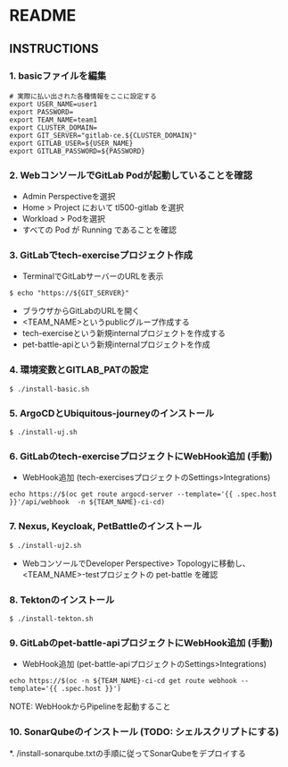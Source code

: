 # README

## INSTRUCTIONS

### 1. basicファイルを編集

```
# 実際に払い出された各種情報をここに設定する
export USER_NAME=user1
export PASSWORD=
export TEAM_NAME=team1
export CLUSTER_DOMAIN=
export GIT_SERVER="gitlab-ce.${CLUSTER_DOMAIN}"
export GITLAB_USER=${USER_NAME}
export GITLAB_PASSWORD=${PASSWORD}
```

### 2. WebコンソールでGitLab Podが起動していることを確認

* Admin Perspectiveを選択
* Home > Project において tl500-gitlab を選択
* Workload > Podを選択
* すべての Pod が Running であることを確認

### 3. GitLabでtech-exerciseプロジェクト作成

* TerminalでGitLabサーバーのURLを表示

```
$ echo "https://${GIT_SERVER}"
```

* ブラウザからGitLabのURLを開く
* <TEAM_NAME>というpublicグループ作成する
* tech-exerciseという新規internalプロジェクトを作成する
* pet-battle-apiという新規internalプロジェクトを作成

### 4. 環境変数とGITLAB_PATの設定

```
$ ./install-basic.sh
```

### 5. ArgoCDとUbiquitous-journeyのインストール

```
$ ./install-uj.sh
```

### 6. GitLabのtech-exerciseプロジェクトにWebHook追加 (手動)

* WebHook追加 (tech-exercisesプロジェクトのSettings>Integrations)

```
echo https://$(oc get route argocd-server --template='{{ .spec.host }}'/api/webhook  -n ${TEAM_NAME}-ci-cd)
```

### 7. Nexus, Keycloak, PetBattleのインストール

```
$ ./install-uj2.sh
```
* WebコンソールでDeveloper Perspective> Topologyに移動し、 <TEAM_NAME>-testプロジェクトの pet-battle を確認


### 8. Tektonのインストール

```
$ ./install-tekton.sh
```

### 9. GitLabのpet-battle-apiプロジェクトにWebHook追加 (手動)

* WebHook追加 (pet-battle-apiプロジェクトのSettings>Integrations)
```
echo https://$(oc -n ${TEAM_NAME}-ci-cd get route webhook --template='{{ .spec.host }}')
```

NOTE: WebHookからPipelineを起動すること

### 10. SonarQubeのインストール (TODO: シェルスクリプトにする)

*. /install-sonarqube.txtの手順に従ってSonarQubeをデプロイする


